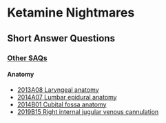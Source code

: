 # Ketamine Nightmares

## Short Answer Questions

### [Other SAQs](pex/saqs/other/)

#### Anatomy

- [2013A08 Laryngeal anatomy](2013A08_laryngeal_anatomy.htm)
- [2014A07 Lumbar epidural anatomy](2014A07_lumbar_epidural_anatomy.htm)
- [2014B01 Cubital fossa anatomy](2014B01_cubital_fossa_anatomy.htm)
- [2019B15 Right internal jugular venous cannulation](2019B15_right_internal_jugular_venous_cannulation.htm)

